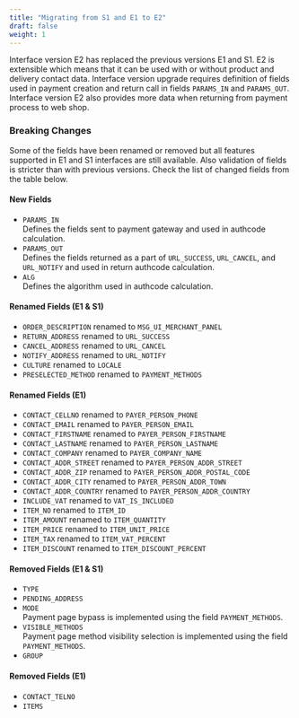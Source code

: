 ```yaml
---
title: "Migrating from S1 and E1 to E2"
draft: false
weight: 1
---
```


Interface version E2 has replaced the previous versions E1 and S1. E2 is extensible which means that it can be used with or without product and delivery contact data. Interface version upgrade requires definition of fields used in payment creation and return call in fields `PARAMS_IN` and `PARAMS_OUT`. Interface version E2 also provides more data when returning from payment process to web shop.

### Breaking Changes

Some of the fields have been renamed or removed but all features supported in E1 and S1 interfaces are still available. Also validation of fields is stricter than with previous versions. Check the list of changed fields from the table below.

#### New Fields

- `PARAMS_IN` \
  Defines the fields sent to payment gateway and used in authcode calculation.
- `PARAMS_OUT`\
  Defines the fields returned as a part of `URL_SUCCESS`, `URL_CANCEL`, and `URL_NOTIFY` and used in return authcode calculation.
- `ALG` \
  Defines the algorithm used in authcode calculation.

#### Renamed Fields (E1 & S1)

- `ORDER_DESCRIPTION` renamed to `MSG_UI_MERCHANT_PANEL`
- `RETURN_ADDRESS` renamed to `URL_SUCCESS`
- `CANCEL_ADDRESS` renamed to `URL_CANCEL`
- `NOTIFY_ADDRESS` renamed to `URL_NOTIFY`
- `CULTURE` renamed to `LOCALE`
- `PRESELECTED_METHOD` renamed to `PAYMENT_METHODS`

#### Renamed Fields (E1)

- `CONTACT_CELLNO` renamed to `PAYER_PERSON_PHONE`
- `CONTACT_EMAIL` renamed to `PAYER_PERSON_EMAIL`
- `CONTACT_FIRSTNAME` renamed to `PAYER_PERSON_FIRSTNAME`
- `CONTACT_LASTNAME` renamed to `PAYER_PERSON_LASTNAME`
- `CONTACT_COMPANY` renamed to `PAYER_COMPANY_NAME`
- `CONTACT_ADDR_STREET` renamed to `PAYER_PERSON_ADDR_STREET`
- `CONTACT_ADDR_ZIP` renamed to `PAYER_PERSON_ADDR_POSTAL_CODE`
- `CONTACT_ADDR_CITY` renamed to `PAYER_PERSON_ADDR_TOWN`
- `CONTACT_ADDR_COUNTRY` renamed to `PAYER_PERSON_ADDR_COUNTRY`
- `INCLUDE_VAT` renamed to `VAT_IS_INCLUDED`
- `ITEM_NO` renamed to `ITEM_ID`
- `ITEM_AMOUNT` renamed to `ITEM_QUANTITY`
- `ITEM_PRICE` renamed to `ITEM_UNIT_PRICE`
- `ITEM_TAX` renamed to `ITEM_VAT_PERCENT`
- `ITEM_DISCOUNT` renamed to `ITEM_DISCOUNT_PERCENT`

#### Removed Fields (E1 & S1)

- `TYPE`
- `PENDING_ADDRESS`
- `MODE` \
  Payment page bypass is implemented using the field `PAYMENT_METHODS`.
- `VISIBLE_METHODS` \
  Payment page method visibility selection is implemented using the field `PAYMENT_METHODS`.
- `GROUP`

#### Removed Fields (E1)

- `CONTACT_TELNO`
- `ITEMS`
